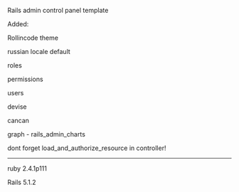 Rails admin control panel template

Added: 

Rollincode theme

russian locale default

roles

permissions

users

devise

cancan

graph - rails_admin_charts


dont forget load_and_authorize_resource in controller!


________________

ruby 2.4.1p111

Rails 5.1.2
